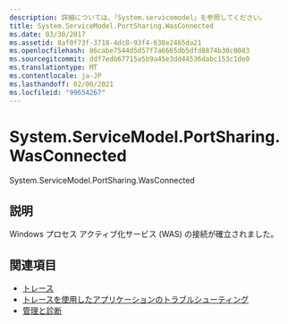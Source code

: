 ```yaml
---
description: 詳細については、「System.servicemodel」を参照してください。
title: System.ServiceModel.PortSharing.WasConnected
ms.date: 03/30/2017
ms.assetid: 8af0f73f-3718-4dc8-93f4-638e2465da21
ms.openlocfilehash: 86cabe7544d5d57f7a6665db5dfd8874b30c0083
ms.sourcegitcommit: ddf7edb67715a5b9a45e3dd44536dabc153c1de0
ms.translationtype: MT
ms.contentlocale: ja-JP
ms.lasthandoff: 02/06/2021
ms.locfileid: "99654267"
---
```

# <a name="systemservicemodelportsharingwasconnected"></a>System.ServiceModel.PortSharing.WasConnected

System.ServiceModel.PortSharing.WasConnected  
  
## <a name="description"></a>説明  

 Windows プロセス アクティブ化サービス (WAS) の接続が確立されました。  
  
## <a name="see-also"></a>関連項目

- [トレース](index.md)
- [トレースを使用したアプリケーションのトラブルシューティング](using-tracing-to-troubleshoot-your-application.md)
- [管理と診断](../index.md)
